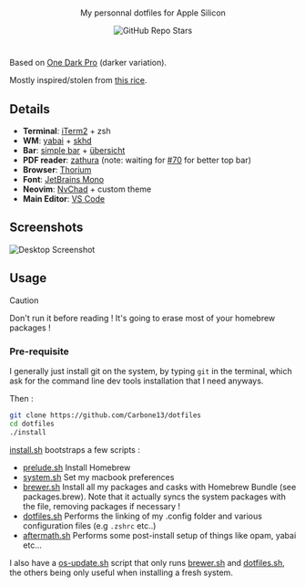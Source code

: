 <br />
<p align="center">
 My personnal dotfiles for Apple Silicon
</p>
<p align="center">
  <img alt="GitHub Repo Stars" src="https://img.shields.io/github/stars/Carbone13/dotfiles?color=cc6165&labelColor=23262e&style=for-the-badge">
  </p>

#


Based on [One Dark Pro](https://github.com/Binaryify/OneDark-Pro) (darker variation).

Mostly inspired/stolen from [this rice](https://www.reddit.com/r/unixporn/comments/stuft5/openbox_one_dark/).

## Details

* <b>Terminal</b>: [iTerm2](https://iterm2.com/) + zsh
* <b>WM</b>: [yabai](https://github.com/koekeishiya/yabai) + [skhd](https://github.com/koekeishiya/skhd)
* <b>Bar</b>: [simple bar](https://github.com/Jean-Tinland/simple-bar) + [übersicht](https://tracesof.net/uebersicht/)
* <b>PDF reader</b>: [zathura](https://github.com/zegervdv/homebrew-zathura) (note: waiting for [#70](https://github.com/zegervdv/homebrew-zathura/issues/70) for better top bar)
* <b>Browser</b>: [Thorium](https://thorium.rocks/)
* <b>Font</b>: [JetBrains Mono](https://www.jetbrains.com/fr-fr/lp/mono/)
* <b>Neovim</b>: [NvChad](https://nvchad.com/) + custom theme
* <b>Main Editor</b>: [VS Code](https://code.visualstudio.com/)

## Screenshots
![Desktop Screenshot](https://preview.redd.it/yabai-one-dark-osx-v0-nez1eab729ic1.png?width=1080&crop=smart&auto=webp&s=589e1f60e66f8b20bb1e4032cf79a6d72bb4fa29)


  
## Usage

> [!CAUTION]
> Don't run it before reading ! It's going to erase most of your homebrew packages !
### Pre-requisite
I generally just install git on the system, by typing `git` in the terminal, which ask for the command line dev tools installation that I need anyways.

Then :
```sh
git clone https://github.com/Carbone13/dotfiles
cd dotfiles
./install
```
[install.sh](scripts/install.sh) bootstraps a few scripts :

- [prelude.sh](scripts/prelude.sh) Install Homebrew
- [system.sh](scripts/system.sh) Set my macbook preferences
- [brewer.sh](scripts/brewer.sh) Install all my packages and casks with Homebrew Bundle (see packages.brew). Note that it actually syncs the system packages with the file, removing packages if necessary !
- [dotfiles.sh](scripts/dotfiles.sh) Performs the linking of my .config folder and various configuration files (e.g `.zshrc` etc..)
- [aftermath.sh](scripts/aftermath.sh) Performs some post-install setup of things like opam, yabai etc...

I also have a [os-update.sh](os-update.sh) script that only runs [brewer.sh](scripts/brewer.sh) and [dotfiles.sh](scripts/dotfiles.sh), the others being only useful when installing a fresh system.
